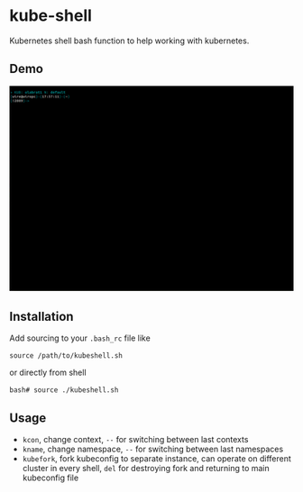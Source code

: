 # kube-shell

Kubernetes shell bash function to help working with kubernetes.

## Demo

![demo](./img/kube.gif "Demo Kubeshell")

## Installation

Add sourcing to your `.bash_rc` file like

```
source /path/to/kubeshell.sh
```

or directly from shell

```
bash# source ./kubeshell.sh  
```

## Usage

- `kcon`, change context, `--` for switching between last contexts
- `kname`, change namespace, `--` for switching between last namespaces
- `kubefork`, fork kubeconfig to separate instance, can operate on different cluster in every shell, `del` for destroying fork and returning to main kubeconfig file

